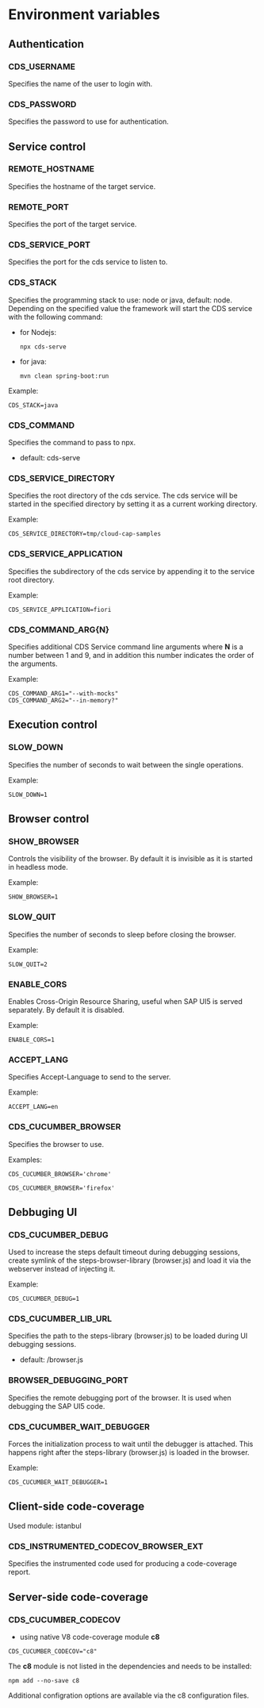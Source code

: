 # Environment variables

## Authentication

### CDS_USERNAME

Specifies the name of the user to login with.

### CDS_PASSWORD

Specifies the password to use for authentication.

## Service control

### REMOTE_HOSTNAME

Specifies the hostname of the target service.

### REMOTE_PORT

Specifies the port of the target service.

### CDS\_SERVICE\_PORT

Specifies the port for the cds service to listen to.

### CDS_STACK

Specifies the programming stack to use: node or java, default: node.
Depending on the specified value the framework will start the CDS service with the following command:

 * for Nodejs:
 
    ```npx cds-serve```

 * for java:

    ```mvn clean spring-boot:run```

Example:
```
CDS_STACK=java
```

### CDS_COMMAND

Specifies the command to pass to npx.

* default: cds-serve

### CDS\_SERVICE\_DIRECTORY

Specifies the root directory of the cds service.
The cds service will be started in the specified directory by setting it as a current working directory.

Example:
```
CDS_SERVICE_DIRECTORY=tmp/cloud-cap-samples
```

### CDS\_SERVICE\_APPLICATION

Specifies the subdirectory of the cds service by appending it to the service root directory.

Example:
```
CDS_SERVICE_APPLICATION=fiori
```

### CDS\_COMMAND\_ARG{N}

Specifies additional CDS Service command line arguments where **N** is a number between 1 and 9, and in addition this number indicates the order of the arguments.

Example:
```
CDS_COMMAND_ARG1="--with-mocks"
CDS_COMMAND_ARG2="--in-memory?"
```

## Execution control

### SLOW_DOWN

Specifies the number of seconds to wait between the single operations.

Example:
```
SLOW_DOWN=1
```

## Browser control

### SHOW_BROWSER

Controls the visibility of the browser. By default it is invisible as it is started in headless mode.

Example:
```
SHOW_BROWSER=1
```

### SLOW_QUIT

Specifies the number of seconds to sleep before closing the browser.

Example:
```
SLOW_QUIT=2
```

### ENABLE_CORS

Enables Cross-Origin Resource Sharing, useful when SAP UI5 is served separately.
By default it is disabled.

Example:
```
ENABLE_CORS=1
```

### ACCEPT_LANG

Specifies Accept-Language to send to the server.

Example:
```
ACCEPT_LANG=en
```

### CDS\_CUCUMBER\_BROWSER

Specifies the browser to use.

Examples:
```
CDS_CUCUMBER_BROWSER='chrome'
```
```
CDS_CUCUMBER_BROWSER='firefox'
```

## Debbuging UI

### CDS\_CUCUMBER\_DEBUG

Used to increase the steps default timeout during debugging sessions, create symlink of the steps-browser-library (browser.js) and load it via the webserver instead of injecting it.

Example:
```
CDS_CUCUMBER_DEBUG=1
```

### CDS\_CUCUMBER\_LIB\_URL

Specifies the path to the steps-library (browser.js) to be loaded during UI debugging sessions.

* default: /browser.js

### BROWSER\_DEBUGGING\_PORT

Specifies the remote debugging port of the browser. It is used when debugging the SAP UI5 code.

### CDS\_CUCUMBER\_WAIT\_DEBUGGER

Forces the initialization process to wait until the debugger is attached. This happens right after the steps-library (browser.js) is loaded in the browser.

Example:
```
CDS_CUCUMBER_WAIT_DEBUGGER=1
```

## Client-side code-coverage

Used module: istanbul

### CDS\_INSTRUMENTED\_CODECOV\_BROWSER\_EXT

Specifies the instrumented code used for producing a code-coverage report.

## Server-side code-coverage

### CDS\_CUCUMBER\_CODECOV

* using native V8 code-coverage module **c8**
```
CDS_CUCUMBER_CODECOV="c8"
```

The **c8** module is not listed in the dependencies and needs to be installed:
```
npm add --no-save c8
```

Additional configration options are available via the c8 configuration files.
